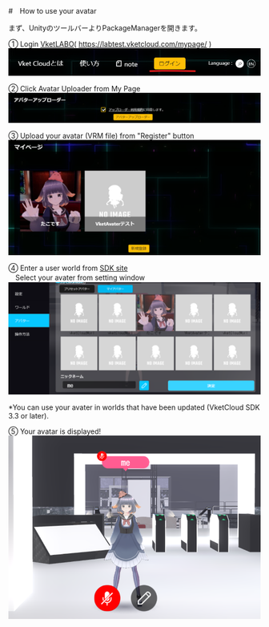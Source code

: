 
#　How to use your avatar


まず、UnityのツールバーよりPackageManagerを開きます。

① Login [VketLABO](https://labtest.vketcloud.com/mypage/)( https://labtest.vketcloud.com/mypage/ )
![registerVket](img/registerVket.png)  
  
➁ Click Avatar Uploader from My Page  
![avatarupload](img/Avatarupload.png) 

③ Upload your avatar (VRM file) from "Register" button
![avatarupload2](img/Avatarupload2.png)  

④ Enter a user world from [SDK site](https://lab.vketcloud.com/make/)  
　Select your avater from setting window
![avatarupload3](img/avatarupload3.png)  
  
  *You can use your avater in worlds that have been updated (VketCloud SDK 3.3 or later).

⑤ Your avatar is displayed!
![avatarupload4](img/avatarupload4.png)


``` 